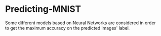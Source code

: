 # Predicting-MNIST
Some different models based on Neural Networks are considered in order to get the maximum accuracy on the predicted images' label.
